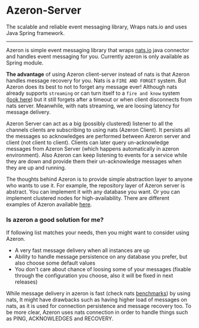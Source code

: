 # Azeron-Server
The scalable and reliable event messaging library, Wraps nats.io and uses Java Spring framework.

---

Azeron is simple event messaging library that wraps [nats.io](https://nats.io/) java connector and handles event messaging for you. Currently azeron is only available as Spring module.

**The advantage** of using Azeron client-server instead of nats is that Azeron handles message recovery for you. Nats is a `FIRE AND FORGET` system. But Azeron does its best to not to forget any message ever! Although nats already supports `streaming` or can turn itself to a `fire and know` system ([look here](https://nats-io.github.io/docs/developer/concepts/acks.html)) but it still forgets after a timeout or when client disconnects from nats server. Meanwhile, with nats streaming, we are loosing latency for message delivery.

Azeron Server can act as a big (possibly clustered) listener to all the channels clients are subscribing to using nats (Azeron Client). It persists all the messages so acknowledges are performed between Azeron server and client (not client to client). Clients can later query un-acknowledge messages from Azeron Server (which happens automatically in azeron environment).
Also Azeron can keep listening to events for a service while they are down and provide them their un-acknowledge messages when they are up and running.


The thoughts behind Azeron is to provide simple abstraction layer to anyone who wants to use it.
For example, the repository layer of Azeron server is abstract. You can implement it with any database you want. Or you can implement clustered nodes for high-availability. There are different examples of Azeron available [here](https://github.com/pinect-io/azeron-examples).

### Is azeron a good solution for me?

If following list matches your needs, then you might want to consider using Azeron.

- A very fast message delivery when all instances are up
- Ability to handle message persistence on any database you prefer, but also choose some default values
- You don't care about chance of loosing some of your messages (fixable through the configuration you choose, also it will be fixed in next releases)


While message delivery in azeron is fast (check nats [benchmarks](https://bravenewgeek.com/dissecting-message-queues/)) by using nats, It might have drawbacks such as having higher load of messages on nats, as it is used for connection persistence and message recovery too. To be more clear, Azeron uses nats connection in order to handle things such as PING, ACKNOWLEDGES and RECOVERY.
